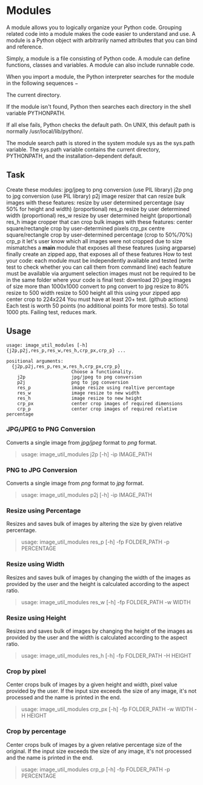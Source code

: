 # Modules

A module allows you to logically organize your Python code. Grouping related code into a module makes the code easier to understand and use. A module is a Python object with arbitrarily named attributes that you can bind and reference.

Simply, a module is a file consisting of Python code. A module can define functions, classes and variables. A module can also include runnable code.

When you import a module, the Python interpreter searches for the module in the following sequences −

The current directory.

If the module isn't found, Python then searches each directory in the shell variable PYTHONPATH.

If all else fails, Python checks the default path. On UNIX, this default path is normally /usr/local/lib/python/.

The module search path is stored in the system module sys as the sys.path variable. The sys.path variable contains the current directory, PYTHONPATH, and the installation-dependent default.

## Task

Create these modules:
jpg/jpeg to png conversion (use PIL library) j2p
png to jpg conversion (use PIL library) p2j
image resizer that can resize bulk images with these features:
resize by user determined percentage (say 50% for height and width) (proportional) res_p
resize by user determined width (proportional) res_w
resize by user determined height (proportional) res_h
image cropper that can crop bulk images with these features:
center square/rectangle crop by user-determined pixels crp_px
centre square/rectangle crop by user-determined percentage (crop to 50%/70%) crp_p
it let's user know which all images were not cropped due to size mismatches
a __main__ module that exposes all these features (using argparse)
finally create an zipped app, that exposes all of these features
How to test your code:
each module must be independently available and tested (write test to check whether you can call them from command line) 
each feature must be available via argument selection
images must not be required to be in the same folder where your code is
final test:
download 20 jpeg images of size more than 1000x1000
convert to png
convert to jpg
resize to 80%
resize to 500 width
resize to 500 height
all this using your zipped app
center crop to 224x224
You must have at least 20+ test. (github actions)
Each test is worth 50 points (no additional points for more tests). So total 1000 pts.
Failing test, reduces mark. 

## Usage

```
usage: image_util_modules [-h] {j2p,p2j,res_p,res_w,res_h,crp_px,crp_p} ...

positional arguments:
  {j2p,p2j,res_p,res_w,res_h,crp_px,crp_p}
                        Choose a functionality.
    j2p                 jpg/jpeg to png conversion
    p2j                 png to jpg conversion
    res_p               image resize using realtive percentage
    res_w               image resize to new width
    res_h               image resize to new height
    crp_px              center crop images of required dimensions
    crp_p               center crop images of required relative percentage
```



### JPG/JPEG to PNG Conversion

Converts a single image from *jpg/jpeg* format to *png* format.

> usage: image_util_modules j2p [-h] -ip IMAGE_PATH

### PNG to JPG Conversion

Converts a single image from *png* format to *jpg* format.

> usage: image_util_modules p2j [-h] -ip IMAGE_PATH

### Resize using Percentage

Resizes and saves bulk of images by altering the size by given relative percentage.

> usage: image_util_modules res_p [-h] -fp FOLDER_PATH -p PERCENTAGE

### Resize using Width

Resizes and saves bulk of images by changing the width of the images as provided by the user and the height is calculated according to the aspect ratio.

> usage: image_util_modules res_w [-h] -fp FOLDER_PATH -w WIDTH

### Resize using Height

Resizes and saves bulk of images by changing the height of the images as provided by the user and the width is calculated according to the aspect ratio.

> usage: image_util_modules res_h [-h] -fp FOLDER_PATH -H HEIGHT

### Crop by pixel

Center crops bulk of images by a given height and width, pixel value provided by the user. If the input size exceeds the size of any image, it's not processed and the name is printed in the end.

> usage: image_util_modules crp_px [-h] -fp FOLDER_PATH -w WIDTH -H HEIGHT

### Crop by percentage

Center crops bulk of images by a given relative percentage size of the original. If the input size exceeds the size of any image, it's not processed and the name is printed in the end.

> usage: image_util_modules crp_p [-h] -fp FOLDER_PATH -p PERCENTAGE

